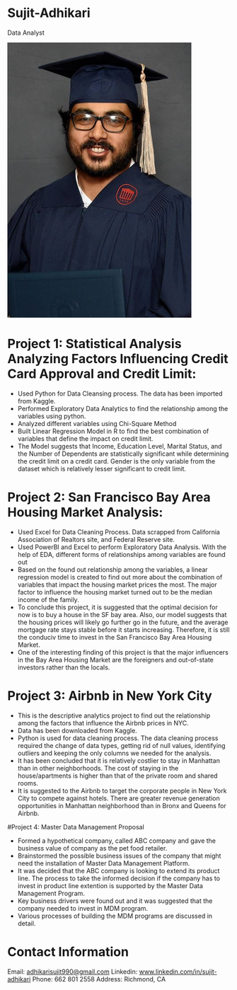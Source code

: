 # Sujit-Adhikari

Data Analyst

![](/pic.jpg)

# Project 1: Statistical Analysis Analyzing Factors Influencing Credit Card Approval and Credit Limit:
* Used Python for Data Cleansing process. The data has been imported from Kaggle.
* Performed Exploratory Data Analytics to find the relationship among the variables using python.
* Analyzed different variables using Chi-Square Method
* Built Linear Regression Model in R to find the best combination of variables that define the impact on credit limit.
* The Model suggests that Income, Education Level, Marital Status, and the Number of Dependents are statistically significant while determining the credit limit on a credit card.   Gender is the only variable from the dataset which is relatively lesser significant to credit limit. 


# Project 2: San Francisco Bay Area Housing Market Analysis:
* Used Excel for Data Cleaning Process. Data scrapped from California Association of Realtors site, and Federal Reserve site.
* Used PowerBI and Excel to perform Exploratory Data Analysis. With the help of EDA, different forms of relationships among variables are found out
* Based on the found out relationship among the variables, a linear regression model is created to find out more about the combination of variables that impact the housing market   prices the most. The major factor to influence the housing market turned out to be the median income of the family. 
* To conclude this project, it is suggested that the optimal decision for now is to buy a house in the SF bay area. Also, our model suggests that the housing prices will likely go further go in the future, and the average mortgage rate stays stable before it starts increasing. Therefore, it is still the conduciv time to invest in the San Francisco Bay Area Housing Market.
* One of the interesting finding of this project is that the major influencers in the Bay Area Housing Market are the foreigners and out-of-state investors rather than the locals. 


# Project 3: Airbnb in New York City
* This is the descriptive analytics project to find out the relationship among the factors that influence the Airbnb prices in NYC.
* Data has been downloaded from Kaggle. 
* Python is used for data cleaning process. The data cleaning process required the change of data types, getting rid of null values, identifying outliers and keeping the only       columns we needed for the analysis.
* It has been concluded that it is relatively costlier to stay in Manhattan than in other neighborhoods. The cost of staying in the house/apartments is higher than that of the       private room and shared rooms.
* It is suggested to the Airbnb to target the corporate people in New York City to compete against hotels. There are greater revenue generation opportunities in Manhattan neighborhood than in Bronx and Queens for Airbnb. 

#Project 4: Master Data Management Proposal
* Formed a hypothetical company, called ABC company and gave the business value of company as the pet food retailer.
* Brainstormed the possible business issues of the company that might need the installation of Master Data Management Platform. 
* It was decided that the ABC company is looking to extend its product line. The process to take the informed decision if the company has to invest in product line extention is     supported by the Master Data Management Program.
* Key business drivers were found out and it was suggested that the company needed to invest in MDM program.
* Various processes of building the MDM programs are discussed in detail. 
   
# Contact Information
Email: adhikarisujit990@gmail.com
Linkedin: www.linkedin.com/in/sujit-adhikari
Phone: 662 801 2558
Address: Richmond, CA


